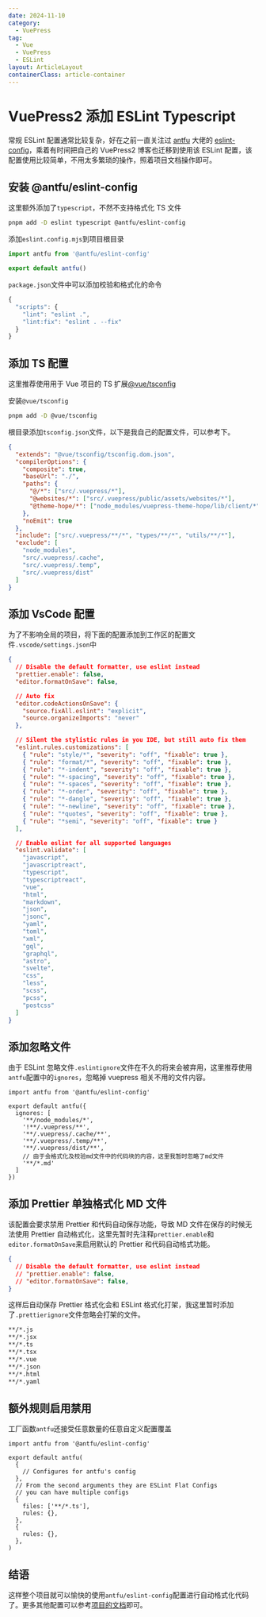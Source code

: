 ```yaml
---
date: 2024-11-10
category:
  - VuePress
tag:
  - Vue
  - VuePress
  - ESLint
layout: ArticleLayout
containerClass: article-container
---
```


# VuePress2 添加 ESLint Typescript

常规 ESLint 配置通常比较复杂，好在之前一直关注过 [antfu](https://github.com/antfu) 大佬的 [eslint-config](https://github.com/antfu/eslint-config)，乘着有时间把自己的 VuePress2 博客也迁移到使用该 ESLint 配置，该配置使用比较简单，不用太多繁琐的操作，照着项目文档操作即可。

<!-- more -->

## 安装 @antfu/eslint-config

这里额外添加了`typescript`，不然不支持格式化 TS 文件

```sh
pnpm add -D eslint typescript @antfu/eslint-config
```

添加`eslint.config.mjs`到项目根目录

```ts title="eslint.config.mjs"
import antfu from '@antfu/eslint-config'

export default antfu()
```

`package.json`文件中可以添加校验和格式化的命令

```ts title="package.json"
{
  "scripts": {
    "lint": "eslint .",
    "lint:fix": "eslint . --fix"
  }
}
```

## 添加 TS 配置

这里推荐使用用于 Vue 项目的 TS 扩展[@vue/tsconfig](https://github.com/vuejs/tsconfig)

安装`@vue/tsconfig`

```sh
pnpm add -D @vue/tsconfig
```

根目录添加`tsconfig.json`文件，以下是我自己的配置文件，可以参考下。

```json title="tsconfig.json"
{
  "extends": "@vue/tsconfig/tsconfig.dom.json",
  "compilerOptions": {
    "composite": true,
    "baseUrl": "./",
    "paths": {
      "@/*": ["src/.vuepress/*"],
      "@websites/*": ["src/.vuepress/public/assets/websites/*"],
      "@theme-hope/*": ["node_modules/vuepress-theme-hope/lib/client/*"]
    },
    "noEmit": true
  },
  "include": ["src/.vuepress/**/*", "types/**/*", "utils/**/*"],
  "exclude": [
    "node_modules",
    "src/.vuepress/.cache",
    "src/.vuepress/.temp",
    "src/.vuepress/dist"
  ]
}
```

## 添加 VsCode 配置

为了不影响全局的项目，将下面的配置添加到工作区的配置文件`.vscode/settings.json`中

```json title=".vscode/settings.json"
{
  // Disable the default formatter, use eslint instead
  "prettier.enable": false,
  "editor.formatOnSave": false,

  // Auto fix
  "editor.codeActionsOnSave": {
    "source.fixAll.eslint": "explicit",
    "source.organizeImports": "never"
  },

  // Silent the stylistic rules in you IDE, but still auto fix them
  "eslint.rules.customizations": [
    { "rule": "style/*", "severity": "off", "fixable": true },
    { "rule": "format/*", "severity": "off", "fixable": true },
    { "rule": "*-indent", "severity": "off", "fixable": true },
    { "rule": "*-spacing", "severity": "off", "fixable": true },
    { "rule": "*-spaces", "severity": "off", "fixable": true },
    { "rule": "*-order", "severity": "off", "fixable": true },
    { "rule": "*-dangle", "severity": "off", "fixable": true },
    { "rule": "*-newline", "severity": "off", "fixable": true },
    { "rule": "*quotes", "severity": "off", "fixable": true },
    { "rule": "*semi", "severity": "off", "fixable": true }
  ],

  // Enable eslint for all supported languages
  "eslint.validate": [
    "javascript",
    "javascriptreact",
    "typescript",
    "typescriptreact",
    "vue",
    "html",
    "markdown",
    "json",
    "jsonc",
    "yaml",
    "toml",
    "xml",
    "gql",
    "graphql",
    "astro",
    "svelte",
    "css",
    "less",
    "scss",
    "pcss",
    "postcss"
  ]
}
```

## 添加忽略文件

由于 ESLint 忽略文件`.eslintignore`文件在不久的将来会被弃用，这里推荐使用`antfu`配置中的`ignores`，忽略掉 vuepress 相关不用的文件内容。

```ts{4-11} title="eslint.config.mjs"
import antfu from '@antfu/eslint-config'

export default antfu({
  ignores: [
    '**/node_modules/*',
    '!**/.vuepress/**',
    '**/.vuepress/.cache/**',
    '**/.vuepress/.temp/**',
    '**/.vuepress/dist/**',
    // 由于会格式化及校验md文件中的代码块的内容，这里我暂时忽略了md文件
    '**/*.md'
  ]
})
```

## 添加 Prettier 单独格式化 MD 文件

该配置会要求禁用 Prettier 和代码自动保存功能，导致 MD 文件在保存的时候无法使用 Prettier 自动格式化，这里先暂时先注释`prettier.enable`和`editor.formatOnSave`来启用默认的 Prettier 和代码自动格式功能。

```json title=".vscode/settings.json"
{
  // Disable the default formatter, use eslint instead
  // "prettier.enable": false,
  // "editor.formatOnSave": false,
}
```

这样后自动保存 Prettier 格式化会和 ESLint 格式化打架，我这里暂时添加了`.prettierignore`文件忽略会打架的文件。

```txt title=".prettierignore"
**/*.js
**/*.jsx
**/*.ts
**/*.tsx
**/*.vue
**/*.json
**/*.html
**/*.yaml
```

## 额外规则启用禁用

工厂函数`antfu`还接受任意数量的任意自定义配置覆盖

```ts{16-21} title="eslint.config.mjs"
import antfu from '@antfu/eslint-config'

export default antfu(
  {
    // Configures for antfu's config
  },
  // From the second arguments they are ESLint Flat Configs
  // you can have multiple configs
  {
    files: ['**/*.ts'],
    rules: {},
  },
  {
    rules: {},
  },
)
```

## 结语

这样整个项目就可以愉快的使用`antfu/eslint-config`配置进行自动格式化代码了。更多其他配置可以参考[项目的文档](https://github.com/antfu/eslint-config/blob/main/README.md)即可。
